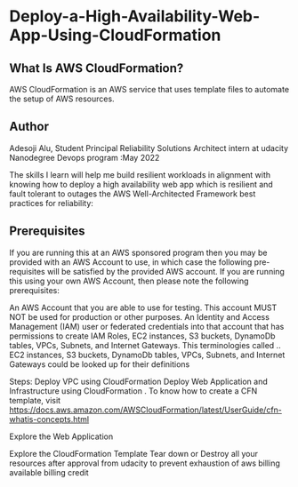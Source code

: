 # Deploy-a-High-Availability-Web-App-Using-CloudFormation

## What Is AWS CloudFormation?
AWS CloudFormation is an AWS service that uses template files to automate the setup of AWS resources.

## Author
Adesoji Alu, Student Principal Reliability Solutions Architect intern at udacity Nanodegree Devops program :May 2022

The skills I learn will help me build resilient workloads in alignment with knowing how to deploy a high availability web app which is resilient and fault tolerant to outages  the AWS Well-Architected Framework best practices for reliability:

## Prerequisites
If you are running this at an AWS sponsored program then you may be provided with an AWS Account to use, in which case the following pre-requisites will be satisfied by the provided AWS account. If you are running this using your own AWS Account, then please note the following prerequisites:

An AWS Account that you are able to use for testing. This account MUST NOT be used for production or other purposes.
An Identity and Access Management (IAM) user or federated credentials into that account that has permissions to create IAM Roles, EC2 instances, S3 buckets, DynamoDb tables, VPCs, Subnets, and Internet Gateways. This terminologies called 
.. EC2 instances, S3 buckets, DynamoDb tables, VPCs, Subnets, and Internet Gateways could be looked up for their definitions

Steps:
Deploy VPC using CloudFormation
Deploy Web Application and Infrastructure using CloudFormation . To know how to create a CFN template, visit https://docs.aws.amazon.com/AWSCloudFormation/latest/UserGuide/cfn-whatis-concepts.html 

Explore the Web Application

Explore the CloudFormation Template
Tear down or Destroy all your resources after approval from udacity to prevent exhaustion of aws billing available billing credit
